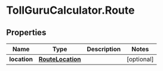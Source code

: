 # TollGuruCalculator.Route

## Properties
Name | Type | Description | Notes
------------ | ------------- | ------------- | -------------
**location** | [**RouteLocation**](RouteLocation.md) |  | [optional] 
